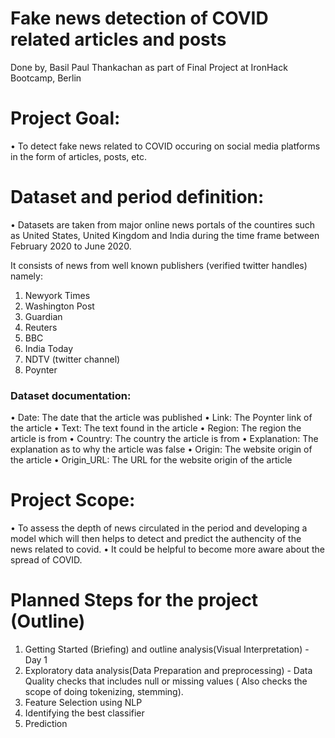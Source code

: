 # Fake news detection of COVID related articles and posts

Done by, Basil Paul Thankachan as part of Final Project at IronHack Bootcamp, Berlin

# Project Goal:

• To detect fake news related to COVID occuring on social media platforms in the form of articles, posts, etc.

# Dataset and period definition:

• Datasets are taken from major online news portals of the countires such as United States, United Kingdom and India during the time frame between February 2020 to June 2020.
   
  It consists of news from well known publishers (verified twitter handles) namely:

  1. Newyork Times
  2. Washington Post
  3. Guardian
  4. Reuters
  5. BBC
  6. India Today
  7. NDTV (twitter channel)
  8. Poynter
 
### Dataset documentation:

• Date: The date that the article was published
• Link: The Poynter link of the article
• Text: The text found in the article
• Region: The region the article is from
• Country: The country the article is from
• Explanation: The explanation as to why the article was false
• Origin: The website origin of the article
• Origin_URL: The URL for the website origin of the article

# Project Scope:

• To assess the depth of news circulated in the period and developing a model which will then helps to detect and predict the authencity of the news related to covid.
• It could be helpful to become more aware about the spread of COVID.

# Planned Steps for the project (Outline)

1. Getting Started (Briefing) and outline analysis(Visual Interpretation) - Day 1
2. Exploratory data analysis(Data Preparation and preprocessing) - Data Quality checks that includes null or missing values ( Also checks the scope of doing tokenizing, stemming).
3. Feature Selection using NLP
4. Identifying the best classifier
5. Prediction
